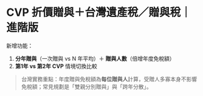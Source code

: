 # CVP 折價贈與＋台灣遺產稅／贈與稅｜進階版

新增功能：
1) **分年贈與**（一次贈與 vs N 年平均）＋ **贈與人數**（倍增年度免稅額）  
2) **第1年 vs 第2年 CVP** 情境切換比較  

> 台灣實務重點：年度贈與免稅額為**每位贈與人**計算，受贈人多寡本身不影響免稅額；常見規劃是「雙親分別贈與」與「跨年分散」。